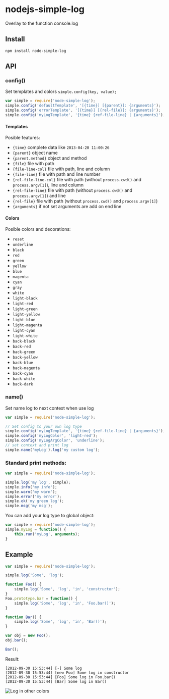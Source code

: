 nodejs-simple-log
=====================

Overlay to the function console.log

## Install ##
```
npm install node-simple-log
```

## API ##
### config() ###
Set templates and colors `simple.config(key, value);` 

```js
var simple = require('node-simple-log');
simple.config('defaultTemplate', '[{time}] [{parent}]: {arguments}');
simple.config('errorTemplate', '[{time}] [{rel-file}]: {arguments}');
simple.config('myLogTemplate', '{time} {ref-file-line} | {arguments}');
```

#### Templates ####
Posible features:
* `{time}` complete data like `2013-04-20 11:00:26`
* `{parent}` object name
* `{parent.method}` object and method
* `{file}` file with path
* `{file-line-col}` file with path, line and column 
* `{file-line}` file with path and line number
* `{rel-file-line-col}` file with path (without `process.cwd()` and `process.argv[1]`), line and column
* `{rel-file-line}` file with path (without `process.cwd()` and `process.argv[1]`) and line
* `{rel-file}` file with path (without `process.cwd()` and `process.argv[1]`)
* `{arguments}` if not set arguments are add on end line

#### Colors ####
Posible colors and decorations:
* `reset`
* `underline`
* `black`
* `red`
* `green`
* `yellow`
* `blue`
* `magenta`
* `cyan`
* `gray`
* `white`
* `light-black`
* `light-red`
* `light-green`
* `light-yellow`
* `light-blue`
* `light-magenta`
* `light-cyan`
* `light-white`
* `back-black`
* `back-red`
* `back-green`
* `back-yellow`
* `back-blue`
* `back-magenta`
* `back-cyan`
* `back-white`
* `back-dark`

### name() ###
Set name log to next context when use log

```js
var simple = require('node-simple-log');

// Set config to your own log type
simple.config('myLogTemplate', '{time} {ref-file-line} | {arguments}');
simple.config('myLogColor', 'light-red');
simple.config('myLogArgColor', 'underline');
// set context and print log
simple.name('myLog').log('my custom log');
```

### Standard print methods: ###

```js
var simple = require('node-simple-log');

simple.log('my log', simple);
simple.info('my info');
simple.warn('my warn');
simple.error('my error');
simple.ok('my green log');
simple.msg('my msg');
```

You can add your log type to global object:

```js
var simple = require('node-simple-log');
simple.myLog = function() {
    this.run('myLog', arguments);
}
```


## Example ##
```js
var simple = require('node-simple-log');

simple.log('Some', 'log');

function Foo() {
    simple.log('Some', 'log', 'in', 'constructor');
}
Foo.prototype.bar = function() {
    simple.log('Some', 'log', 'in', 'Foo.bar()');
}

function Bar() {
    simple.log('Some', 'log', 'in', 'Bar()');
}

var obj = new Foo();
obj.bar();

Bar();
```

Result:
```
[2012-09-30 15:53:44] [-] Some log
[2012-09-30 15:53:44] [new Foo] Some log in constructor
[2012-09-30 15:53:44] [Foo] Some log in Foo.bar()
[2012-09-30 15:53:44] [Bar] Some log in Bar()
```

![Log in other colors](https://raw.github.com/HarasimowiczKamil/node-simple-log/master/example.png)